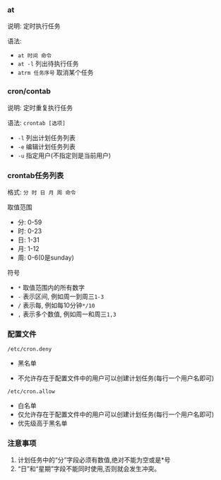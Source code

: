 ### at

说明: 定时执行任务

语法:

* `at 时间 命令`
* `at -l` 列出待执行任务
* `atrm 任务序号` 取消某个任务

### cron/contab

说明: 定时重复执行任务

语法: `crontab [选项]`

* `-l` 列出计划任务列表
* `-e` 编辑计划任务列表
* `-u` 指定用户(不指定则是当前用户)

### crontab任务列表

格式: `分 时 日 月 周 命令`

取值范围

* 分: 0-59
* 时: 0-23
* 日: 1-31
* 月: 1-12
* 周: 0-6(0是sunday)

符号

* `*` 取值范围内的所有数字
* `-` 表示区间, 例如周一到周三`1-3`
* `/` 表示每, 例如每10分钟`*/10`
* `,` 表示多个数值, 例如周一和周三`1,3`

### 配置文件

`/etc/cron.deny`

* 黑名单

* 不允许存在于配置文件中的用户可以创建计划任务(每行一个用户名即可)

`/etc/cron.allow`

* 白名单
* 仅允许存在于配置文件中的用户可以创建计划任务(每行一个用户名即可)
* 优先级高于黑名单

### 注意事项

1. 计划任务中的“分”字段必须有数值,绝对不能为空或是*号
2. “日”和“星期”字段不能同时使用,否则就会发生冲突。





